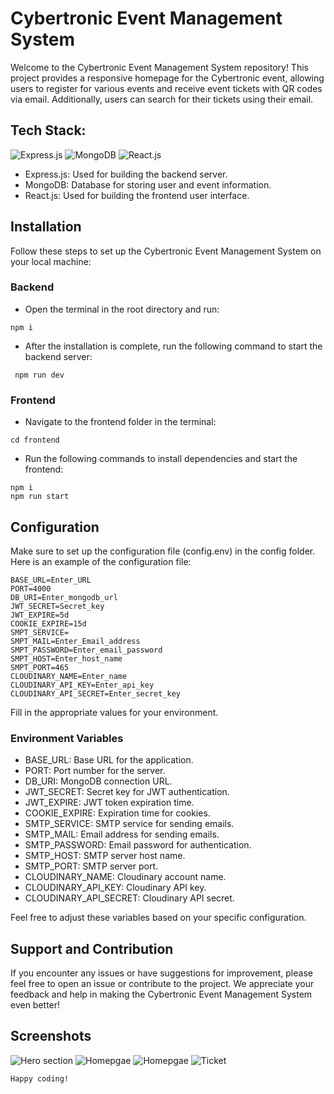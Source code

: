 # Cybertronic Event Management System
Welcome to the Cybertronic Event Management System repository! This project provides a responsive homepage for the Cybertronic event, allowing users to register for various events and receive event tickets with QR codes via email. Additionally, users can search for their tickets using their email.

## Tech Stack:
![Express.js](https://img.shields.io/badge/Express.js-^4.17.1-blue)
![MongoDB](https://img.shields.io/badge/Mongoose-^5.13.5-green)
![React.js](https://img.shields.io/badge/React.js-^18.2.0-blue)
- Express.js: Used for building the backend server.
- MongoDB: Database for storing user and event information.
- React.js: Used for building the frontend user interface.


## Installation
Follow these steps to set up the Cybertronic Event Management System on your local machine:

### Backend
- Open the terminal in the root directory and run: 
```
npm i
```
- After the installation is complete, run the following command to start the backend server: 
```
 npm run dev 
 ```

### Frontend
- Navigate to the frontend folder in the terminal: 
``` 
cd frontend
```
- Run the following commands to install dependencies and start the frontend: 

```
npm i
npm run start 
```

## Configuration
Make sure to set up the configuration file (config.env) in the config folder. Here is an example of the configuration file:
```
BASE_URL=Enter_URL
PORT=4000
DB_URI=Enter_mongodb_url
JWT_SECRET=Secret_key
JWT_EXPIRE=5d
COOKIE_EXPIRE=15d
SMPT_SERVICE=
SMPT_MAIL=Enter_Email_address
SMPT_PASSWORD=Enter_email_password
SMPT_HOST=Enter_host_name
SMPT_PORT=465
CLOUDINARY_NAME=Enter_name
CLOUDINARY_API_KEY=Enter_api_key
CLOUDINARY_API_SECRET=Enter_secret_key
```

Fill in the appropriate values for your environment.

### Environment Variables
- BASE_URL: Base URL for the application.
- PORT: Port number for the server.
- DB_URI: MongoDB connection URL.
- JWT_SECRET: Secret key for JWT authentication.
- JWT_EXPIRE: JWT token expiration time.
- COOKIE_EXPIRE: Expiration time for cookies.
- SMTP_SERVICE: SMTP service for sending emails.
- SMTP_MAIL: Email address for sending emails.
- SMTP_PASSWORD: Email password for authentication.
- SMTP_HOST: SMTP server host name.
- SMTP_PORT: SMTP server port.
- CLOUDINARY_NAME: Cloudinary account name.
- CLOUDINARY_API_KEY: Cloudinary API key.
- CLOUDINARY_API_SECRET: Cloudinary API secret.

Feel free to adjust these variables based on your specific configuration.

## Support and Contribution
If you encounter any issues or have suggestions for improvement, please feel free to open an issue or contribute to the project. We appreciate your feedback and help in making the Cybertronic Event Management System even better!

## Screenshots
![Hero section]('./screenshots/1.png')
![Homepgae]('./screenshots/2.png')
![Homepgae]('./screenshots/3.png')
![Ticket]('./screenshots/4.png')


`Happy coding!`